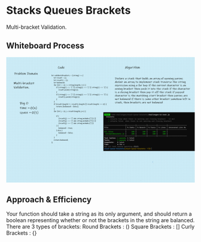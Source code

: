 # Stacks Queues Brackets

<!-- Description of the challenge -->

Multi-bracket Validation.

## Whiteboard Process

<!-- Embedded whiteboard image -->

![stack-queue-brackets](./stackqueuebrackets.png)

## Approach & Efficiency

<!-- What approach did you take? Discuss Why. What is the Big O space/time for this approach? -->

Your function should take a string as its only argument, and should return a boolean representing whether or not the brackets in the string are balanced. There are 3 types of brackets:
Round Brackets : ()
Square Brackets : []
Curly Brackets : {}